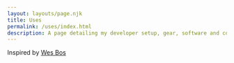 ```yaml
---
layout: layouts/page.njk
title: Uses
permalink: /uses/index.html
description: A page detailing my developer setup, gear, software and configs.
---
```


<p class="">Inspired by <a href="https://uses.tech">Wes Bos</a></p>